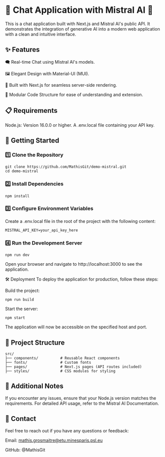 # 🌟 Chat Application with Mistral AI 🌟

This is a chat application built with Next.js and Mistral AI's public API. It demonstrates the integration of generative AI into a modern web application with a clean and intuitive interface.

## ✨ Features
🗨️ Real-time Chat using Mistral AI's models.

🖼️ Elegant Design with Material-UI (MUI).

🔧 Built with Next.js for seamless server-side rendering.

📜 Modular Code Structure for ease of understanding and extension.


## 📋 Requirements
Node.js: Version 16.0.0 or higher.
A .env.local file containing your API key.

## 🚀 Getting Started

### 1️⃣ Clone the Repository
```
git clone https://github.com/MathisGit/demo-mistral.git
cd demo-mistral
```


### 2️⃣ Install Dependencies
`npm install`

### 3️⃣ Configure Environment Variables

Create a .env.local file in the root of the project with the following content:

`MISTRAL_API_KEY=your_api_key_here`

### 4️⃣ Run the Development Server

`npm run dev`

Open your browser and navigate to http://localhost:3000 to see the application.

🛠️ Deployment
To deploy the application for production, follow these steps:

Build the project:

`npm run build`

Start the server:

`npm start`

The application will now be accessible on the specified host and port.

## 📂 Project Structure
```
src/
├── components/          # Reusable React components
├── fonts/               # Custom fonts
├── pages/               # Next.js pages (API routes included)
├── styles/              # CSS modules for styling
```
## 📝 Additional Notes
If you encounter any issues, ensure that your Node.js version matches the requirements.
For detailed API usage, refer to the Mistral AI Documentation.

## 📧 Contact
Feel free to reach out if you have any questions or feedback:

Email: mathis.grosmaitre@etu.minesparis.psl.eu

GitHub: @MathisGit
